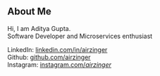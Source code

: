 ## About Me

Hi, I am Aditya Gupta. <br>
Software Developer and Microservices enthusiast

LinkedIn: <a href=www.linkedin.com/in/airzinger>linkedin.com/in/airzinger</a> <br>
Github: <a href=www.github.com/airzinger>github.com/airzinger</a> <br>
Instagram: <a href=www.instagram.com/_airzinger_/>instagram.com/_airzinger_</a>
